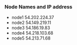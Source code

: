 ### Node Names and IP address

* node1	54.202.224.37
* node2 54.149.219.11
* node3 54.186.19.83
* node4 54.218.103.68
* node5	54.213.71.68
